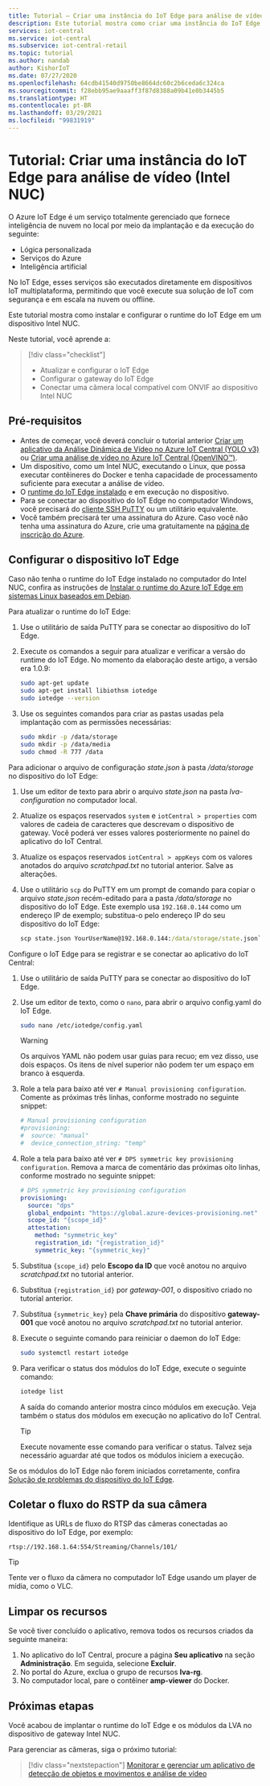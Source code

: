 ```yaml
---
title: Tutorial – Criar uma instância do IoT Edge para análise de vídeo no Azure IoT Central (Intel NUC)
description: Este tutorial mostra como criar uma instância do IoT Edge para análise de vídeo a ser usada com o modelo de aplicativo de detecção de objetos e movimentos e análise de vídeo.
services: iot-central
ms.service: iot-central
ms.subservice: iot-central-retail
ms.topic: tutorial
ms.author: nandab
author: KishorIoT
ms.date: 07/27/2020
ms.openlocfilehash: 64cdb41540d9750be8664dc60c2b6ceda6c324ca
ms.sourcegitcommit: f28ebb95ae9aaaff3f87d8388a09b41e0b3445b5
ms.translationtype: HT
ms.contentlocale: pt-BR
ms.lasthandoff: 03/29/2021
ms.locfileid: "99831919"
---
```

# <a name="tutorial-create-an-iot-edge-instance-for-video-analytics-intel-nuc"></a>Tutorial: Criar uma instância do IoT Edge para análise de vídeo (Intel NUC)

O Azure IoT Edge é um serviço totalmente gerenciado que fornece inteligência de nuvem no local por meio da implantação e da execução do seguinte:

* Lógica personalizada
* Serviços do Azure
* Inteligência artificial

No IoT Edge, esses serviços são executados diretamente em dispositivos IoT multiplataforma, permitindo que você execute sua solução de IoT com segurança e em escala na nuvem ou offline.

Este tutorial mostra como instalar e configurar o runtime do IoT Edge em um dispositivo Intel NUC.

Neste tutorial, você aprende a:
> [!div class="checklist"]
> * Atualizar e configurar o IoT Edge
> * Configurar o gateway do IoT Edge
> * Conectar uma câmera local compatível com ONVIF ao dispositivo Intel NUC

## <a name="prerequisites"></a>Pré-requisitos

* Antes de começar, você deverá concluir o tutorial anterior [Criar um aplicativo da Análise Dinâmica de Vídeo no Azure IoT Central (YOLO v3)](./tutorial-video-analytics-create-app-yolo-v3.md) ou [Criar uma análise de vídeo no Azure IoT Central (OpenVINO&trade;)](tutorial-video-analytics-create-app-openvino.md).
* Um dispositivo, como um Intel NUC, executando o Linux, que possa executar contêineres do Docker e tenha capacidade de processamento suficiente para executar a análise de vídeo.
* O [runtime do IoT Edge instalado](../../iot-edge/how-to-install-iot-edge.md) e em execução no dispositivo.
* Para se conectar ao dispositivo do IoT Edge no computador Windows, você precisará do [cliente SSH PuTTY](https://www.chiark.greenend.org.uk/~sgtatham/putty/latest.html) ou um utilitário equivalente.
* Você também precisará ter uma assinatura do Azure. Caso você não tenha uma assinatura do Azure, crie uma gratuitamente na [página de inscrição do Azure](https://aka.ms/createazuresubscription).

## <a name="configure-the-iot-edge-device"></a>Configurar o dispositivo IoT Edge

Caso não tenha o runtime do IoT Edge instalado no computador do Intel NUC, confira as instruções de [Instalar o runtime do Azure IoT Edge em sistemas Linux baseados em Debian](../../iot-edge/how-to-install-iot-edge.md).

Para atualizar o runtime do IoT Edge:

1. Use o utilitário de saída PuTTY para se conectar ao dispositivo do IoT Edge.

1. Execute os comandos a seguir para atualizar e verificar a versão do runtime do IoT Edge. No momento da elaboração deste artigo, a versão era 1.0.9:

    ```bash
    sudo apt-get update
    sudo apt-get install libiothsm iotedge
    sudo iotedge --version
    ```

1. Use os seguintes comandos para criar as pastas usadas pela implantação com as permissões necessárias:

    ```bash
    sudo mkdir -p /data/storage
    sudo mkdir -p /data/media
    sudo chmod -R 777 /data
    ```

Para adicionar o arquivo de configuração *state.json* à pasta */data/storage* no dispositivo do IoT Edge:

1. Use um editor de texto para abrir o arquivo *state.json* na pasta *lva-configuration* no computador local.

1. Atualize os espaços reservados `system` e `iotCentral > properties` com valores de cadeia de caracteres que descrevam o dispositivo de gateway. Você poderá ver esses valores posteriormente no painel do aplicativo do IoT Central.

1. Atualize os espaços reservados `iotCentral > appKeys` com os valores anotados do arquivo *scratchpad.txt* no tutorial anterior. Salve as alterações.

1. Use o utilitário `scp` do PuTTY em um prompt de comando para copiar o arquivo *state.json* recém-editado para a pasta */data/storage* no dispositivo do IoT Edge. Este exemplo usa `192.168.0.144` como um endereço IP de exemplo; substitua-o pelo endereço IP do seu dispositivo do IoT Edge:

    ```cmd
    scp state.json YourUserName@192.168.0.144:/data/storage/state.json`
    ```

Configure o IoT Edge para se registrar e se conectar ao aplicativo do IoT Central:

1. Use o utilitário de saída PuTTY para se conectar ao dispositivo do IoT Edge.

1. Use um editor de texto, como o `nano`, para abrir o arquivo config.yaml do IoT Edge.

    ```bash
    sudo nano /etc/iotedge/config.yaml
    ```

    > [!WARNING]
    > Os arquivos YAML não podem usar guias para recuo; em vez disso, use dois espaços. Os itens de nível superior não podem ter um espaço em branco à esquerda.

1. Role a tela para baixo até ver `# Manual provisioning configuration`. Comente as próximas três linhas, conforme mostrado no seguinte snippet:

    ```yaml
    # Manual provisioning configuration
    #provisioning:
    #  source: "manual"
    #  device_connection_string: "temp"
    ```

1. Role a tela para baixo até ver `# DPS symmetric key provisioning configuration`. Remova a marca de comentário das próximas oito linhas, conforme mostrado no seguinte snippet:

    ```yaml
    # DPS symmetric key provisioning configuration
    provisioning:
      source: "dps"
      global_endpoint: "https://global.azure-devices-provisioning.net"
      scope_id: "{scope_id}"
      attestation:
        method: "symmetric_key"
        registration_id: "{registration_id}"
        symmetric_key: "{symmetric_key}"
    ```

1. Substitua `{scope_id}` pelo **Escopo da ID** que você anotou no arquivo *scratchpad.txt* no tutorial anterior.

1. Substitua `{registration_id}` por *gateway-001*, o dispositivo criado no tutorial anterior.

1. Substitua `{symmetric_key}` pela **Chave primária** do dispositivo **gateway-001** que você anotou no arquivo *scratchpad.txt* no tutorial anterior.

1. Execute o seguinte comando para reiniciar o daemon do IoT Edge:

    ```bash
    sudo systemctl restart iotedge
    ```

1. Para verificar o status dos módulos do IoT Edge, execute o seguinte comando:

    ```bash
    iotedge list
    ```

    A saída do comando anterior mostra cinco módulos em execução. Veja também o status dos módulos em execução no aplicativo do IoT Central.

    > [!TIP]
    > Execute novamente esse comando para verificar o status. Talvez seja necessário aguardar até que todos os módulos iniciem a execução.

Se os módulos do IoT Edge não forem iniciados corretamente, confira [Solução de problemas do dispositivo do IoT Edge](../../iot-edge/troubleshoot.md).

## <a name="collect-the-rtsp-stream-from-your-camera"></a>Coletar o fluxo do RSTP da sua câmera

Identifique as URLs de fluxo do RTSP das câmeras conectadas ao dispositivo do IoT Edge, por exemplo:

`rtsp://192.168.1.64:554/Streaming/Channels/101/`

> [!TIP]
> Tente ver o fluxo da câmera no computador IoT Edge usando um player de mídia, como o VLC.

## <a name="clean-up-resources"></a>Limpar os recursos

Se você tiver concluído o aplicativo, remova todos os recursos criados da seguinte maneira:

1. No aplicativo do IoT Central, procure a página **Seu aplicativo** na seção **Administração**. Em seguida, selecione **Excluir**.
1. No portal do Azure, exclua o grupo de recursos **lva-rg**.
1. No computador local, pare o contêiner **amp-viewer** do Docker.

## <a name="next-steps"></a>Próximas etapas

Você acabou de implantar o runtime do IoT Edge e os módulos da LVA no dispositivo de gateway Intel NUC.

Para gerenciar as câmeras, siga o próximo tutorial:

> [!div class="nextstepaction"]
> [Monitorar e gerenciar um aplicativo de detecção de objetos e movimentos e análise de vídeo](./tutorial-video-analytics-manage.md)